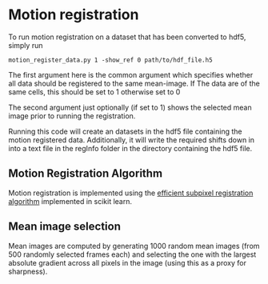 # Motion registration

To run motion registration on a dataset that has been converted to hdf5, simply run

	motion_register_data.py 1 -show_ref 0 path/to/hdf_file.h5 

The first argument here is the common argument which specifies whether all data should be registered to the same mean-image. If The data are of the same cells, this should be set to 1 otherwise set to 0

The second argument just optionally (if set to 1) shows the selected mean image prior to running the registration.

Running this code will create an datasets in the hdf5 file containing the motion registered data. Additionally, it will write the required shifts down in into a text file in the regInfo folder in the directory containing the hdf5 file.

## Motion Registration Algorithm
Motion registration is implemented using the <a href="https://www.osapublishing.org/ol/abstract.cfm?uri=ol-33-2-156"> efficient subpixel registration algorithm</a> implemented in scikit learn.

## Mean image selection 
Mean images are computed by generating 1000 random mean images (from 500 randomly selected frames each) and selecting the one with the largest absolute gradient across all pixels in the image (using this as a proxy for sharpness).

